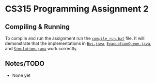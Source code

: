 # CS315 Programming Assignment 2
## Compiling & Running
To compile and run the assignment run the [`compile_run.bat`](./compile_run.bat) file. It will demonstrate that the implementations in [`Bus.java`](./src/Bus.java), [`EvacuationQueue.java`](./src/EvacuationQueue.java), and [`Simulation.java`](./src/Simulation.java) work correctly.

## Notes/TODO
* None yet